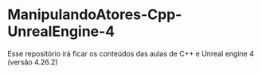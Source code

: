 # ManipulandoAtores-Cpp-UnrealEngine-4
Esse repositório irá ficar os conteúdos das aulas de C++ e Unreal engine 4 (versão 4.26.2)
